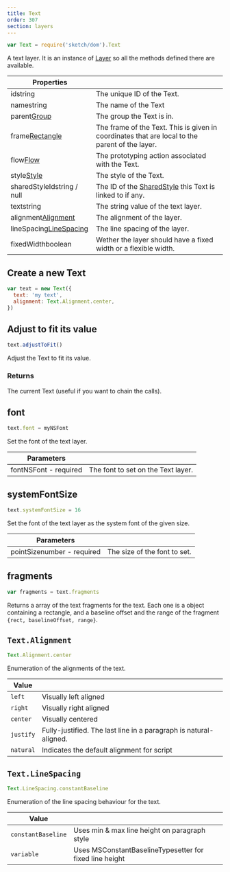 ```yaml
---
title: Text
order: 307
section: layers
---
```


```javascript
var Text = require('sketch/dom').Text
```

A text layer. It is an instance of [Layer](#layer) so all the methods defined there are available.

| Properties                                                               |                                                                                                |
| ------------------------------------------------------------------------ | ---------------------------------------------------------------------------------------------- |
| id<span class="arg-type">string</span>                                   | The unique ID of the Text.                                                                     |
| name<span class="arg-type">string</span>                                 | The name of the Text                                                                           |
| parent<span class="arg-type">[Group](#group)</span>                      | The group the Text is in.                                                                      |
| frame<span class="arg-type">[Rectangle](#rectangle)</span>               | The frame of the Text. This is given in coordinates that are local to the parent of the layer. |
| flow<span class="arg-type">[Flow](#flow)</span>                          | The prototyping action associated with the Text.                                               |
| style<span class="arg-type">[Style](#style)</span>                       | The style of the Text.                                                                         |
| sharedStyleId<span class="arg-type">string / null</span>                 | The ID of the [SharedStyle](#shared-style) this Text is linked to if any.                       |
| text<span class="arg-type">string</span>                                 | The string value of the text layer.                                                            |
| alignment<span class="arg-type">[Alignment](#textalignment)</span>       | The alignment of the layer.                                                                    |
| lineSpacing<span class="arg-type">[LineSpacing](#textlinespacing)</span> | The line spacing of the layer.                                                                 |
| fixedWidth<span class="arg-type">boolean</span>                          | Wether the layer should have a fixed width or a flexible width.                                |

## Create a new Text

```javascript
var text = new Text({
  text: 'my text',
  alignment: Text.Alignment.center,
})
```

## Adjust to fit its value

```javascript
text.adjustToFit()
```

Adjust the Text to fit its value.

### Returns

The current Text (useful if you want to chain the calls).

## font

```javascript
text.font = myNSFont
```

Set the font of the text layer.

| Parameters                                          |                                    |
| --------------------------------------------------- | ---------------------------------- |
| font<span class="arg-type">NSFont - required</span> | The font to set on the Text layer. |

## systemFontSize

```javascript
text.systemFontSize = 16
```

Set the font of the text layer as the system font of the given size.

| Parameters                                               |                              |
| -------------------------------------------------------- | ---------------------------- |
| pointSize<span class="arg-type">number - required</span> | The size of the font to set. |

## fragments

```javascript
var fragments = text.fragments
```

Returns a array of the text fragments for the text. Each one is a object containing a rectangle, and a baseline offset and the range of the fragment `{rect, baselineOffset, range}`.

## `Text.Alignment`

```javascript
Text.Alignment.center
```

Enumeration of the alignments of the text.

| Value     |                                                                   |
| --------- | ----------------------------------------------------------------- |
| `left`    | Visually left aligned                                             |
| `right`   | Visually right aligned                                            |
| `center`  | Visually centered                                                 |
| `justify` | Fully-justified. The last line in a paragraph is natural-aligned. |
| `natural` | Indicates the default alignment for script                        |

## `Text.LineSpacing`

```javascript
Text.LineSpacing.constantBaseline
```

Enumeration of the line spacing behaviour for the text.

| Value              |                                                         |
| ------------------ | ------------------------------------------------------- |
| `constantBaseline` | Uses min & max line height on paragraph style           |
| `variable`         | Uses MSConstantBaselineTypesetter for fixed line height |
